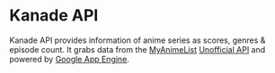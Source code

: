 Kanade API
==========

Kanade API provides information of anime series as scores, genres & episode count. It grabs data from the [MyAnimeList](http://myanimelist.net/) [Unofficial API](http://mal-api.com/) and powered by [Google App Engine](http://code.google.com/appengine/).